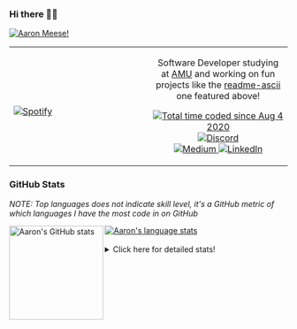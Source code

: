 ### Hi there 👋🏻
[![Aaron Meese!](https://user-images.githubusercontent.com/17814535/88975338-a2aabf00-d27f-11ea-963f-8a19608716b4.png)](https://github.com/ajmeese7/readme-ascii "README ASCII")

<!-- Modified from project here: https://github.com/novatorem/novatorem -->
<table width="100%"> 
  <tr>
  <td width="50%">
      
&nbsp; <br> [![Spotify](https://ajmeese7.vercel.app/api/spotify)](https://open.spotify.com/user/ajmeese)

  </td>
  <td width="50%">
    <p align="center">
    Software Developer studying at <a href="https://www.amu.apus.edu/">AMU</a> and working on fun 
    projects like the <a href="https://github.com/ajmeese7/readme-ascii">readme-ascii</a> one featured above!
    </p>
    <p align="center">
      <a href="https://wakatime.com/@f726891d-3b02-46cd-9b60-e8c59f9e2b14">
        <img src="https://wakatime.com/badge/user/f726891d-3b02-46cd-9b60-e8c59f9e2b14.svg" alt="Total time coded since Aug 4 2020" title="WakaTime" />
      </a>
      <a href="http://link.aaronmeese.com/discord">
        <img src="https://img.shields.io/badge/discord-ajmeese7%234835-369?style=flat-square&logo=discord&logoColor=white&color=purple" alt="Discord" title="Discord">
      </a>
      <br />
      <a href="https://link.aaronmeese.com/medium">
        <img src="https://img.shields.io/badge/medium-ajmeese7-1DB954?style=flat-square&logo=medium&logoColor=white" alt="Medium" title="Medium">
      </a>
      <a href="https://link.aaronmeese.com/linkedin">
        <img src="https://img.shields.io/badge/linkedIn-aaronmeese-1DB954?style=flat-square&logo=linkedin&logoColor=white&color=blue" alt="LinkedIn" title="LinkedIn">
      </a>
    </p>
  </td>

</table>

[//]: <> (The `&nbsp;` is to have Aphelion take up more space)

### GitHub Stats ###
*NOTE: Top languages does not indicate skill level, it's a GitHub metric of which languages I have the most code in on GitHub*

<a href="https://profile-summary-for-github.com/user/ajmeese7">
  <img align="left" height="170px" src="https://github-readme-stats.vercel.app/api?username=ajmeese7&show_icons=true&line_height=27&count_private=true&include_all_commits=true" alt="Aaron's GitHub stats"/>
  <img src="https://github-readme-stats.vercel.app/api/top-langs/?username=ajmeese7&hide_langs_below=5&layout=compact" alt="Aaron's language stats"/>
</a>

<br />
<br />
<details>
<summary>Click here for detailed stats!</summary>

### :zap: Recent Activity
<!--START_SECTION:activity-->
1. ❗️ Opened issue [#2109](https://github.com/JanDeDobbeleer/oh-my-posh/issues/2109) in [JanDeDobbeleer/oh-my-posh](https://github.com/JanDeDobbeleer/oh-my-posh)
2. 🎉 Merged PR [#73](https://github.com/ajmeese7/aaronmeese.com/pull/73) in [ajmeese7/aaronmeese.com](https://github.com/ajmeese7/aaronmeese.com)
3. ❌ Closed PR [#72](https://github.com/ajmeese7/aaronmeese.com/pull/72) in [ajmeese7/aaronmeese.com](https://github.com/ajmeese7/aaronmeese.com)
4. ❌ Closed PR [#71](https://github.com/ajmeese7/aaronmeese.com/pull/71) in [ajmeese7/aaronmeese.com](https://github.com/ajmeese7/aaronmeese.com)
5. 🎉 Merged PR [#70](https://github.com/ajmeese7/aaronmeese.com/pull/70) in [ajmeese7/aaronmeese.com](https://github.com/ajmeese7/aaronmeese.com)
<!--END_SECTION:activity-->

### 🧐 Waka Stats
<!--START_SECTION:waka-->
![Code Time](http://img.shields.io/badge/Code%20Time-969%20hrs%2037%20mins-blue)

**🐱 My GitHub Data** 

> 🏆 556 Contributions in the Year 2022
 > 
> 📦 357.1 kB Used in GitHub's Storage 
 > 
> 💼 Opted to Hire
 > 
> 📜 71 Public Repositories 
 > 
> 🔑 27 Private Repositories  
 > 
**I'm an Early 🐤** 

```text
🌞 Morning    270 commits    ██████░░░░░░░░░░░░░░░░░░░   25.19% 
🌆 Daytime    395 commits    █████████░░░░░░░░░░░░░░░░   36.85% 
🌃 Evening    394 commits    █████████░░░░░░░░░░░░░░░░   36.75% 
🌙 Night      13 commits     ░░░░░░░░░░░░░░░░░░░░░░░░░   1.21%

```
📅 **I'm Most Productive on Tuesday** 

```text
Monday       119 commits    ██░░░░░░░░░░░░░░░░░░░░░░░   11.1% 
Tuesday      183 commits    ████░░░░░░░░░░░░░░░░░░░░░   17.07% 
Wednesday    135 commits    ███░░░░░░░░░░░░░░░░░░░░░░   12.59% 
Thursday     153 commits    ███░░░░░░░░░░░░░░░░░░░░░░   14.27% 
Friday       124 commits    ███░░░░░░░░░░░░░░░░░░░░░░   11.57% 
Saturday     176 commits    ████░░░░░░░░░░░░░░░░░░░░░   16.42% 
Sunday       182 commits    ████░░░░░░░░░░░░░░░░░░░░░   16.98%

```


📊 **This Week I Spent My Time On** 

```text
⌚︎ Time Zone: America/New_York

💬 Programming Languages: 
Bash                     9 hrs 52 mins       ███████████████░░░░░░░░░░   59.66% 
Markdown                 2 hrs 4 mins        ███░░░░░░░░░░░░░░░░░░░░░░   12.51% 
JavaScript               1 hr 40 mins        ██░░░░░░░░░░░░░░░░░░░░░░░   10.13% 
Other                    52 mins             █░░░░░░░░░░░░░░░░░░░░░░░░   5.34% 
JSON                     38 mins             █░░░░░░░░░░░░░░░░░░░░░░░░   3.84%

🐱‍💻 Projects: 
aaronmeese.com           12 hrs 31 mins      ███████████████████░░░░░░   75.73% 
nginx                    2 hrs 23 mins       ███░░░░░░░░░░░░░░░░░░░░░░   14.46% 
vault                    32 mins             ░░░░░░░░░░░░░░░░░░░░░░░░░   3.3% 
aaronmeese.dev           27 mins             ░░░░░░░░░░░░░░░░░░░░░░░░░   2.81% 
karameese.com            14 mins             ░░░░░░░░░░░░░░░░░░░░░░░░░   1.47%

```

**I Mostly Code in JavaScript** 

```text
JavaScript               32 repos            ████████████░░░░░░░░░░░░░   50.0% 
HTML                     9 repos             ███░░░░░░░░░░░░░░░░░░░░░░   14.06% 
Python                   5 repos             ██░░░░░░░░░░░░░░░░░░░░░░░   7.81% 
Java                     4 repos             █░░░░░░░░░░░░░░░░░░░░░░░░   6.25% 
CSS                      3 repos             █░░░░░░░░░░░░░░░░░░░░░░░░   4.69%

```



 Last Updated on 20/04/2022 00:09:47 UTC
<!--END_SECTION:waka-->
</details>

